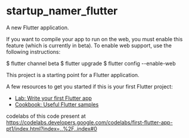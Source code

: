 # startup_namer_flutter

A new Flutter application.

If you want to compile your app to run on the web, you must enable this feature (which is currently in beta). To enable web support, use the following instructions:

$ flutter channel beta
$ flutter upgrade
$ flutter config --enable-web

This project is a starting point for a Flutter application.

A few resources to get you started if this is your first Flutter project:

- [Lab: Write your first Flutter app](https://flutter.dev/docs/get-started/codelab)
- [Cookbook: Useful Flutter samples](https://flutter.dev/docs/cookbook)

codelabs of this code present at https://codelabs.developers.google.com/codelabs/first-flutter-app-pt1/index.html?index=..%2F..index#0

